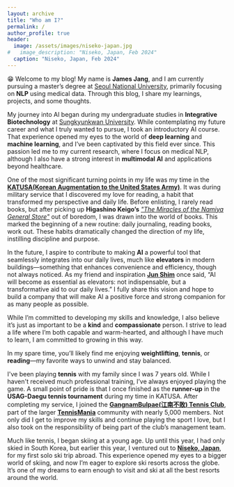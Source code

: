 ```yaml
---
layout: archive
title: "Who am I?"
permalink: /
author_profile: true
header:
  image: /assets/images/niseko-japan.jpg
#   image_description: "Niseko, Japan, Feb 2024"
  caption: "Niseko, Japan, Feb 2024"
---
```



😁 Welcome to my blog! My name is **James Jang**, and I am currently pursuing a master’s degree at [Seoul National University](https://en.wikipedia.org/wiki/Seoul_National_University), primarily focusing on **NLP** using medical data. Through this blog, I share my learnings, projects, and some thoughts.

My journey into AI began during my undergraduate studies in **Integrative Biotechnology** at [Sungkyunkwan University](https://en.wikipedia.org/wiki/Sungkyunkwan_University). While contemplating my future career and what I truly wanted to pursue, I took an introductory AI course. That experience opened my eyes to the world of **deep learning** and **machine learning**, and I’ve been captivated by this field ever since. This passion led me to my current research, where I focus on medical NLP, although I also have a strong interest in **multimodal AI** and applications beyond healthcare.

One of the most significant turning points in my life was my time in the [**KATUSA(Korean Augmentation to the United States Army)**](https://en.wikipedia.org/wiki/Korean_Augmentation_to_the_United_States_Army). It was during military service that I discovered my love for reading, a habit that transformed my perspective and daily life. Before enlisting, I rarely read books, but after picking up **Higashino Keigo’s** [*"The Miracles of the Namiya General Store"*](https://en.wikipedia.org/wiki/Miracles_of_the_Namiya_General_Store) out of boredom, I was drawn into the world of books. This marked the beginning of a new routine: daily journaling, reading books, work out. These habits dramatically changed the direction of my life, instilling discipline and purpose.

In the future, I aspire to contribute to making **AI** a powerful tool that seamlessly integrates into our daily lives, much like **elevators** in modern buildings—something that enhances convenience and efficiency, though not always noticed. As my friend and inspiration [**Jun Shim**](https://jjunshim.github.io/) once said, “AI will become as essential as elevators: not indispensable, but a transformative aid to our daily lives.” I fully share this vision and hope to build a company that will make AI a positive force and strong companion for as many people as possible.

While I’m committed to developing my skills and knowledge, I also believe it’s just as important to be a **kind** and **compassionate** person. I strive to lead a life where I’m both capable and warm-hearted, and although I have much to learn, I am committed to growing in this way.

In my spare time, you’ll likely find me enjoying **weightlifting**, **tennis**, or **reading**—my favorite ways to unwind and stay balanced. 

I've been playing **tennis** with my family since I was 7 years old. While I haven't received much professional training, I’ve always enjoyed playing the game. A small point of pride is that I once finished as the **runner-up** in the **USAG-Daegu tennis tournament** during my time in KATUSA. After completing my service, I joined the [**GangnamBulpae(江南不敗) Tennis Club**](https://www.youtube.com/watch?app=desktop&v=L5XBMYhiGVU), part of the larger [**TennisMania**](https://cafe.naver.com/tetizen) community with nearly 5,000 members. Not only did I get to improve my skills and continue playing the sport I love, but I also took on the responsibility of being part of the club’s management team.

Much like tennis, I began skiing at a young age. Up until this year, I had only skied in South Korea, but earlier this year, I ventured out to [**Niseko, Japan**](https://www.niseko.ne.jp/en/), for my first solo ski trip abroad. This experience opened my eyes to a bigger world of skiing, and now I’m eager to explore ski resorts across the globe. It’s one of my dreams to earn enough to visit and ski at all the best resorts around the world.


